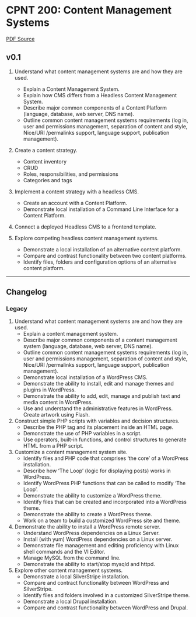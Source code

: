 # CPNT 200: Content Management Systems
[PDF Source](CPNT_200.pdf)

## v0.1
1. Understand what content management systems are and how they are used.
    - Explain a Content Management System.
    - Explain how CMS differs from a Headless Content Management System.
    - Describe major common components of a Content Platform (language, database, web server, DNS name).
    - Outline common content management systems requirements (log in, user and permissions management, separation of content and style, Nice/URI /permalinks support, language support, publication management).
2. Create a content strategy.
    - Content inventory
    - CRUD
    - Roles, responsibilities, and permissions
    - Categories and tags
3. Implement a content strategy with a headless CMS.
    - Create an account with a Content Platform.
    - Demonstrate local installation of a Command Line Interface for a Content Platform.

4. Connect a deployed Headless CMS to a frontend template.

5. Explore competing headless content management systems.
    - Demonstrate a local installation of an alternative content platform.
    - Compare and contrast functionality between two content platforms.
    - Identify files, folders and configuration options of an alternative content platform.

---
## Changelog
### Legacy
1. Understand what content management systems are and how they are used.
    - Explain a content management system.
    - Describe major common components of a content management system (language, database, web server, DNS name).
    - Outline common content management systems requirements (log in, user and permissions management, separation of content and style, Nice/URI /permalinks support, language support, publication management).
    - Demonstrate local installation of a WordPress CMS.
    - Demonstrate the ability to install, edit and manage themes and plugins in WordPress.
    - Demonstrate the ability to add, edit, manage and publish text and media content in WordPress.
    - Use and understand the administrative features in WordPress. Create artwork using Flash.
2. Construct simple PHP scripts with variables and decision structures.
    - Describe the PHP tag and its placement inside an HTML page.
    - Demonstrate the use of PHP variables in a script.
    - Use operators, built-in functions, and control structures to generate HTML from a PHP script.
3. Customize a content management system site.
    - Identify files and PHP code that comprises ‘the core’ of a WordPress installation.
    - Describe how ‘The Loop’ (logic for displaying posts) works in WordPress.
    - Identify WordPress PHP functions that can be called to modify ‘The Loop’.
    - Demonstrate the ability to customize a WordPress theme.
    - Identify files that can be created and incorporated into a WordPress theme.
    - Demonstrate the ability to create a WordPress theme.
    - Work on a team to build a customized WordPress site and theme.
4. Demonstrate the ability to install a WordPress remote server. 
    - Understand WordPress dependencies on a Linux Server.
    - Install (with yum) WordPress dependencies on a Linux server.
    - Demonstrate file management and editing proficiency with Linux shell commands and the VI Editor.
    - Manage MySQL from the command line.
    - Demonstrate the ability to start/stop mysqld and httpd.
5. Explore other content management systems.
    - Demonstrate a local SilverStripe installation.
    - Compare and contract functionality between WordPress and SilverStripe.
    - Identify files and folders involved in a customized SilverStripe theme.
    - Demonstrate a local Drupal installation.
    - Compare and contrast functionality between WordPress and Drupal.